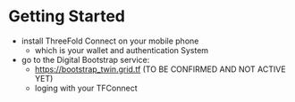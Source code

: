 # Getting Started

- install ThreeFold Connect on your mobile phone
  - which is your wallet and authentication System
- go to the Digital Bootstrap service:
  - https://bootstrap_twin.grid.tf (TO BE CONFIRMED AND NOT ACTIVE YET)
  - loging with your TFConnect
